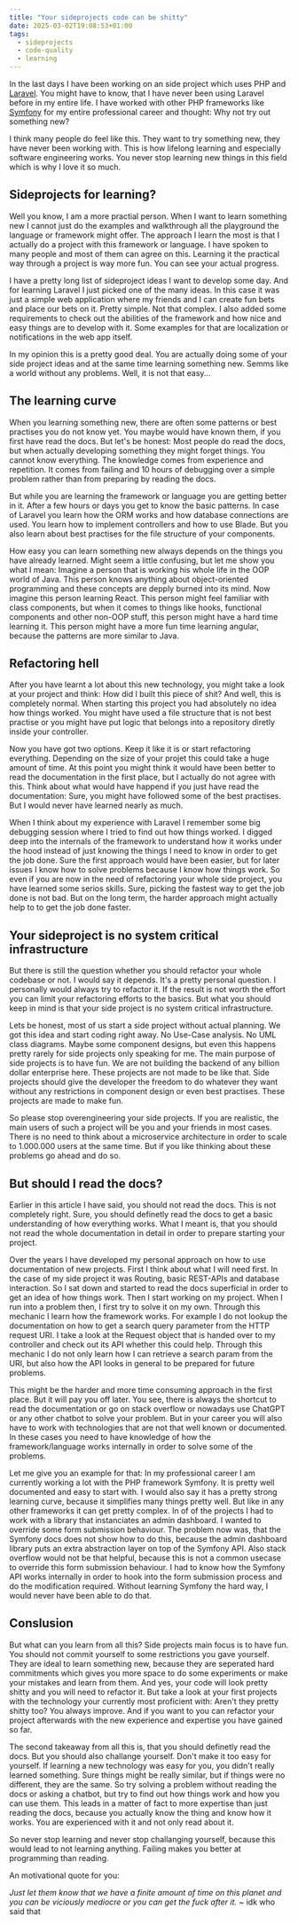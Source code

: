 ```yaml
---
title: "Your sideprojects code can be shitty"
date: 2025-03-02T19:08:53+01:00
tags:
  - sideprojects
  - code-quality
  - learning
---
```


In the last days I have been working on an side project which uses PHP and [Laravel](https://laravel.com/). You might have to know, that I have never been using Laravel before in my entire life. I have worked with other PHP frameworks like [Symfony](https://symfony.com/) for my entire professional career and thought: Why not try out something new?

I think many people do feel like this. They want to try something new, they have never been working with. This is how lifelong learning and especially software engineering works. You never stop learning new things in this field which is why I love it so much.


## Sideprojects for learning?

Well you know, I am a more practial person. When I want to learn something new I cannot just do the examples and walkthrough all the playground the language or framework might offer. The approach I learn the most is that I actually do a project with this framework or language. I have spoken to many people and most of them can agree on this. Learning it the practical way through a project is way more fun. You can see your actual progress.

I have a pretty long list of sideproject ideas I want to develop some day. And for learning Laravel I just picked one of the many ideas. In this case it was just a simple web application where my friends and I can create fun bets and place our bets on it. Pretty simple. Not that complex. I also added some requirements to check out the abilities of the framework and how nice and easy things are to develop with it. Some examples for that are localization or notifications in the web app itself. 

In my opinion this is a pretty good deal. You are actually doing some of your side project ideas and at the same time learning something new. Semms like a world without any problems. Well, it is not that easy...


## The learning curve

When you learning something new, there are often some patterns or best practises you do not know yet. You maybe would have known them, if you first have read the docs. But let's be honest: Most people do read the docs, but when actually developing something they might forget things. You cannot know everything. The knowledge comes from experience and repetition. It comes from failing and 10 hours of debugging over a simple problem rather than from preparing by reading the docs. 

But while you are learning the framework or language you are getting better in it. After a few hours or days you get to know the basic patterns. In case of Laravel you learn how the ORM works and how database connections are used. You learn how to implement controllers and how to use Blade. But you also learn about best practises for the file structure of your components. 

How easy you can learn something new always depends on the things you have already learned. Might seem a little confusing, but let me show you what I mean: Imagine a person that is working his whole life in the OOP world of Java. This person knows anything about object-oriented programming and these concepts are depply burned into its mind. Now imagine this person learning React. This person might feel familiar with class components, but when it comes to things like hooks, functional components and other non-OOP stuff, this person might have a hard time learning it. This person might have a more fun time learning angular, because the patterns are more similar to Java.

## Refactoring hell

After you have learnt a lot about this new technology, you might take a look at your project and think: How did I built this piece of shit? And well, this is completely normal. When starting this project you had absolutely no idea how things worked. You might have used a file structure that is not best practise or you might have put logic that belongs into a repository diretly inside your controller. 

Now you have got two options. Keep it like it is or start refactoring everything. Depending on the size of your projet this could take a huge amount of time. At this point you might think it would have been better to read the documentation in the first place, but I actually do not agree with this. Think about what would have happend if you just have read the documentation: Sure, you might have followed some of the best practises. But I would never have learned nearly as much. 

When I think about my experience with Laravel I remember some big debugging session where I tried to find out how things worked. I digged deep into the internals of the framework to understand how it works under the hood instead of just knowing the things I need to know in order to get the job done. Sure the first approach would have been easier, but for later issues I know how to solve problems because I know how things work. So even if you are now in the need of refactoring your whole side project, you have learned some serios skills. Sure, picking the fastest way to get the job done is not bad. But on the long term, the harder approach might actually help to to get the job done faster.

## Your sideproject is no system critical infrastructure

But there is still the question whether you should refactor your whole codebase or not. I would say it depends. It's a pretty personal question. I personally would always try to refactor it. If the result is not worth the effort you can limit your refactoring efforts to the basics. But what you should keep in mind is that your side project is no system critical infrastructure.

Lets be honest, most of us start a side project without actual planning. We got this idea and start coding right away. No Use-Case analysis. No UML class diagrams. Maybe some component designs, but even this happens pretty rarely for side projects only speaking for me. The main purpose of side projects is to have fun. We are not building the backend of any billion dollar enterprise here. These projects are not made to be like that. Side projects should give the developer the freedom to do whatever they want without any restrictions in component design or even best practises. These projects are made to make fun.

So please stop overengineering your side projects. If you are realistic, the main users of such a project will be you and your friends in most cases. There is no need to think about a microservice architecture in order to scale to 1.000.000 users at the same time. But if you like thinking about these problems go ahead and do so. 

## But should I read the docs?

Earlier in this article I have said, you should not read the docs. This is not completely right. Sure, you should definetly read the docs to get a basic understanding of how everything works. What I meant is, that you should not read the whole documentation in detail in order to prepare starting your project. 

Over the years I have developed my personal approach on how to use documentation of new projects. First I think about what I will need first. In the case of my side project it was Routing, basic REST-APIs and database interaction. So I sat down and started to read the docs superficial in order to get an idea of how things work. Then I start working on my project.   When I run into a problem then, I first try to solve it on my own. Through this mechanic I learn how the framework works. For example I do not lookup the documentation on how to get a search query parameter from the HTTP request URI. I take a look at the Request object that is handed over to my controller and check out its API whether this could help. Through this mechanic I do not only learn how I can retrieve a search param from the URI, but also how the API looks in general to be prepared for future problems. 

This might be the harder and more time consuming approach in the first place. But it will pay you off later. You see, there is always the shortcut to read the documentation or go on stack overflow or nowadays use ChatGPT or any other chatbot to solve your problem. But in your career you will also have to work with technologies that are not that well known or documented. In these cases you need to have knowledge of how the framework/language works internally in order to solve some of the problems. 

Let me give you an example for that: In my professional career I am currently working a lot with the PHP framework Symfony. It is pretty well documented and easy to start with. I would also say it has a pretty strong learning curve, because it simplifies many things pretty well. But like in any other frameworks it can get pretty complex. In of of the projects I had to work with a library that instanciates an admin dashboard. I wanted to override some form submission behaviour. The problem now was, that the Symfony docs does not show how to do this, because the admin dashboard library puts an extra abstraction layer on top of the Symfony API. Also stack overflow would not be that helpful, because this is not a common usecase to override this form submission behaviour. I had to know how the Symfony API works internally in order to hook into the form submission process and do the modification required. Without learning Symfony the hard way, I would never have been able to do that. 


## Conslusion

But what can you learn from all this? Side projects main focus is to have fun. You should not commit yourself to some restrictions you gave yourself. They are ideal to learn something new, because they are seperated hard commitments which gives you more space to do some experiments or make your mistakes and learn from them. And yes, your code will look pretty shitty and you will need to refactor it. But take a look at your first projects with the technology your currently most proficient with: Aren't they pretty shitty too? You always improve. And if you want to you can refactor your project afterwards with the new experience and expertise you have gained so far.

The second takeaway from all this is, that you should definetly read the docs. But you should also challange yourself. Don't make it too easy for yourself. If learning a new technology was easy for you, you didn't really learned something. Sure things might be really similar, but if things were no different, they are the same. So try solving a problem without reading the docs or asking a chatbot, but try to find out how things work and how you can use them. This leads in a matter of fact to more expertise than just reading the docs, because you actually know the thing and know how it works. You are experienced with it and not only read about it. 

So never stop learning and never stop challanging yourself, because this would lead to not learning anything. Failing makes you better at programming than reading.

An motivational quote for you:

*Just let them know that we have a finite amount of time on this planet and you can be viciously mediocre or you can get the fuck after it.* ~ idk who said that
